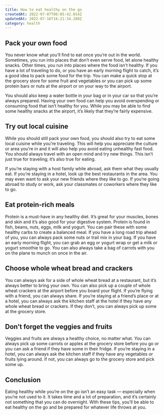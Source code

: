 ```yaml
---
title: How to eat healthy on the go
createdAt: 2022-07-07T06:05:42.014Z
updatedAt: 2022-07-16T16:21:34.280Z
category: health
---
```


## Pack your own food

You never know what you’ll find to eat once you’re out in the world. Sometimes, you run into places that don’t even serve food, let alone healthy snacks. Other times, you run into places where the food isn’t healthy. If you have a lot of traveling to do, or you have an early morning flight to catch, it’s a good idea to pack some food for the trip. You can make a quick stop at the grocery store for some fruit and vegetables or you can pick up some protein bars or nuts at the airport or on your way to the airport.

You should also keep a water bottle in your bag or in your car so that you’re always prepared. Having your own food can help you avoid overspending or consuming food that isn’t healthy for you. While you may be able to find some healthy snacks at the airport, it’s likely that they’re fairly expensive.

## Try out local cuisine

While you should still pack your own food, you should also try to eat some local cuisine while you’re traveling. This will help you appreciate the culture or area you’re in and it will also help you avoid eating unhealthy fast food. You should always travel with an open mind and try new things. This isn’t just true for traveling; it’s also true for eating.

If you’re staying with a host family while abroad, ask them what they usually eat. If you’re staying in a hotel, look up the best restaurants in the area. You may even want to ask your new friends where they like to go. If you’re going abroad to study or work, ask your classmates or coworkers where they like to go.

## Eat protein-rich meals

Protein is a must-have in any healthy diet. It’s great for your muscles, bones and skin and it’s also good for your digestive system. Protein is found in fish, beans, nuts, eggs, milk and yogurt. You can pair these with some healthy carbs to create a balanced meal.
If you have a long road trip ahead of you, you can always pack some nuts or trail mix in your bag. If you have an early morning flight, you can grab an egg or yogurt wrap or get a milk or yogurt smoothie to go. You can also always take a bag of carrots with you on the plane to munch on once in the air.

## Choose whole wheat bread and crackers

You can always ask for a side of whole wheat bread at a restaurant, but it’s always better to bring your own. You can also pick up a couple of whole wheat crackers at the airport before you board your flight. If you’re flying with a friend, you can always share.
If you’re staying at a friend’s place or at a hotel, you can always ask the kitchen staff at the hotel if they have any whole wheat bread or crackers. If they don’t, you can always pick up some at the grocery store.

## Don’t forget the veggies and fruits

Veggies and fruits are always a healthy choice, no matter what. You can always pick up some carrots or apples at the grocery store before you go or you can ask a friend if they have some in their fridge.
If you’re staying in a hotel, you can always ask the kitchen staff if they have any vegetables or fruits lying around. If not, you can always go to the grocery store and pick some up.

## Conclusion

Eating healthy while you’re on the go isn’t an easy task — especially when you’re not used to it. It takes time and a lot of preparation, and it’s certainly not something that you can do overnight. With these tips, you’ll be able to eat healthy on the go and be prepared for whatever life throws at you.
